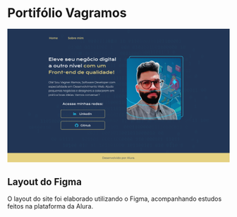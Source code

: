<h1>Portifólio Vagramos</h1>

<img src="assets/layout-figma.png">

<h2>Layout do Figma</h2>

O layout do site foi elaborado utilizando o Figma, acompanhando estudos feitos na plataforma da Alura.
